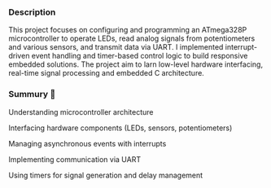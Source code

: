 ### Description

This project focuses on configuring and programming an ATmega328P microcontroller to operate LEDs, read analog signals from potentiometers and various sensors, and transmit data via UART. I implemented interrupt-driven event handling and timer-based control logic to build responsive embedded solutions. The project aim to larn low-level hardware interfacing, real-time signal processing and embedded C architecture.

### Summury 🧠

Understanding microcontroller architecture

Interfacing hardware components (LEDs, sensors, potentiometers)

Managing asynchronous events with interrupts

Implementing communication via UART

Using timers for signal generation and delay management
